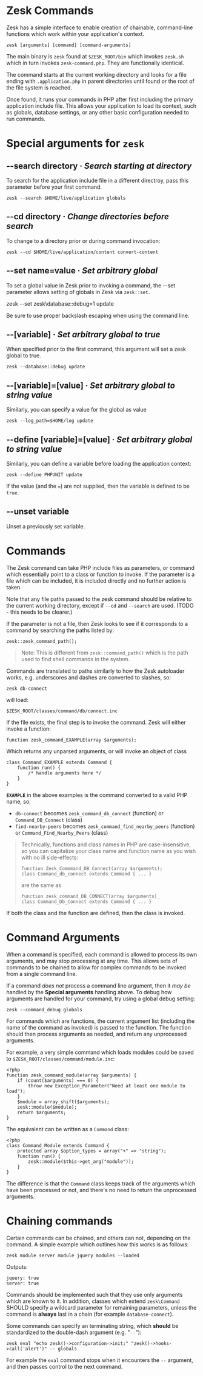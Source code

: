 # Zesk Commands

Zesk has a simple interface to enable creation of chainable, command-line functions which work within your application's context.

	zesk [arguments] [command] [command-arguments]
	
The main binary is `zesk` found at `$ZESK_ROOT/bin` which invokes `zesk.sh` which in turn invokes `zesk-command.php`. They are functionally identical.

The command starts at the current working directory and looks for a file ending with `.application.php` in parent directories until found or the root of the file system is reached.

Once found, it runs your commands in PHP after first including the primary application include file. This allows your application to load its context, such as globals, database settings, or any other basic configuration needed to run commands.

# Special arguments for `zesk`

## --search directory &middot; *Search starting at directory*

To search for the application include file in a different directroy, pass this parameter before your first command.

    zesk --search $HOME/live/application globals

## --cd directory &middot; *Change directories before search*

To change to a directory prior or during command invocation:

    zesk --cd $HOME/live/application/content convert-content

## --set name=value &middot; *Set arbitrary global*

To set a global value in Zesk prior to invoking a command, the --set parameter allows setting of globals in Zesk via `zesk::set`.

   zesk --set zesk\\database::debug=1 update

Be sure to use proper backslash escaping when using the command line.

## --[variable]  &middot; *Set arbitrary global to true*

When specified prior to the first command, this argument will set a zesk global to true.

	zesk --database::debug update
	
## --[variable]=[value]  &middot; *Set arbitrary global to string value*

Similarly, you can specify a value for the global as value

	zesk --log_path=$HOME/log update
	
## --define [variable]=[value]  &middot; *Set arbitrary global to string value*

Similarly, you can define a variable before loading the application context:

	zesk --define PHPUNIT update

If the value (and the `=`) are not supplied, then the variable is defined to be `true`.

## --unset variable

Unset a previously set variable.

# Commands

The Zesk command can take PHP include files as parameters, or command which essentially point to a class or function to invoke. If the parameter is a file which can be included, it is included directly and no further action is taken.

Note that any file paths passed to the zesk command should be relative to the current working directory, except if `--cd` and `--search` are used. (TODO - this needs to be clearer.)

If the parameter is not a file, then Zesk looks to see if it corresponds to a command by searching the paths listed by:

	zesk::zesk_command_path();
	
> Note: This is different from `zesk::command_path()` which is the path used to find shell commands in the system.

Commands are translated to paths similarly to how the Zesk autoloader works, e.g. underscores and dashes are converted to slashes, so:

	zesk db-connect

will load:

	$ZESK_ROOT/classes/command/db/connect.inc
	
If the file exists, the final step is to invoke the command. Zesk will either invoke a function:

	function zesk_command_EXAMPLE(array $arguments);
	
Which returns any unparsed arguments, or will invoke an object of class

	class Command_EXAMPLE extends Command {
		function run() {
			/* handle arguments here */
		}
	}
	
**`EXAMPLE`** in the above examples is the command converted to a valid PHP name, so:

- `db-connect` becomes `zesk_command_db_connect` (function) or `Command_DB_Connect` (class)
- `find-nearby-peers` becomes `zesk_command_find_nearby_peers` (function) or `Command_Find_Nearby_Peers` (class)

> Technically, functions and class names in PHP are case-insensitive, so you can capitalize your class name and function name as you wish with no ill side-effects:
>
>     function Zesk_Commmand_DB_Connect(array $arguments);
>     class Command_db_connect extends Command { ... }
>
> are the same as
>
>     function zesk_command_DB_CONNECT(array $arguments)_
>     class Command_Db_Connect extends Command { ... }
>

If both the class and the function are defined, then the class is invoked.

# Command Arguments

When a command is specified, each command is allowed to process its own arguments, and may stop processing at any time. This allows sets of commands to be chained to allow for complex commands to be invoked from a single command line.

If a command *does not* process a command line argument, then it *may be* handled by the **Special arguments** handling above. To debug how arguments are handled for your command, try using a global debug setting:

	zesk --command_debug globals
	
For commands which are functions, the current argument list (including the name of the command as invoked) is passed to the function. The function should then process arguments as needed, and return any unprocessed arguments.

For example, a very simple command which loads modules could be saved to `$ZESK_ROOT/classes/command/module.inc`:

	<?php
	function zesk_command_module(array $arguments) {
		if (count($arguments) === 0) {
			throw new Exception_Parameter("Need at least one module to load");
		}
		$module = array_shift($arguments);
		zesk::module($module);
		return $arguments;
	}

The equivalent can be written as a `Command` class:

	<?php
	class Command_Module extends Command {
		protected array $option_types = array("+" => "string");
		function run() {
			zesk::module($this->get_arg("module"));
		}
	}

The difference is that the `Command` class keeps track of the arguments which have been processed or not, and there's no need to return the unprocessed arguments.

# Chaining commands

Certain commands can be chained, and others can not, depending on the command. A simple example which outlines how this works is as follows:

	zesk module server module jquery modules --loaded
	
Outputs:

	jquery: true
	server: true

Commands should be implemented such that they use only arguments which are known to it. In addition, classes which extend `zesk\Command` SHOULD specify a
wildcard parameter for remaining parameters, unless the command is **always** last in a chain (for example `database-connect`).

Some commands can specify an terminating string, which **should** be standardized to the double-dash argument (e.g. "`--`"):

	zesk eval "echo zesk()->configuration->init;" "zesk()->hooks->call('alert')" -- globals
	
For example the `eval` command stops when it encounters the `--` argument, and then passes control to the next command.
